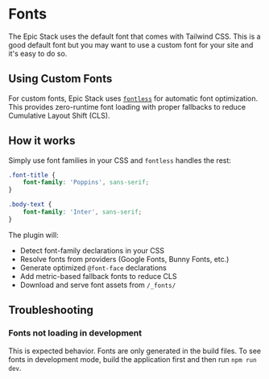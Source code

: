 # Fonts

The Epic Stack uses the default font that comes with Tailwind CSS. This is a
good default font but you may want to use a custom font for your site and it's
easy to do so.

## Using Custom Fonts

For custom fonts, Epic Stack uses
[`fontless`](https://github.com/unjs/fontaine/tree/main/packages/fontless) for
automatic font optimization. This provides zero-runtime font loading with proper
fallbacks to reduce Cumulative Layout Shift (CLS).

## How it works

Simply use font families in your CSS and `fontless` handles the rest:

```css
.font-title {
	font-family: 'Poppins', sans-serif;
}

.body-text {
	font-family: 'Inter', sans-serif;
}
```

The plugin will:

- Detect font-family declarations in your CSS
- Resolve fonts from providers (Google Fonts, Bunny Fonts, etc.)
- Generate optimized `@font-face` declarations
- Add metric-based fallback fonts to reduce CLS
- Download and serve font assets from `/_fonts/`

## Troubleshooting

### Fonts not loading in development

This is expected behavior. Fonts are only generated in the build files. To see
fonts in development mode, build the application first and then run
`npm run dev`.
